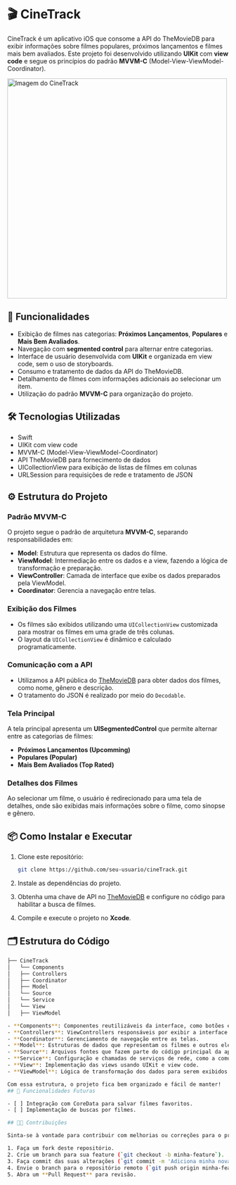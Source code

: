 # 🎬 CineTrack

CineTrack é um aplicativo iOS que consome a API do TheMovieDB para exibir informações sobre filmes populares, próximos lançamentos e filmes mais bem avaliados. Este projeto foi desenvolvido utilizando **UIKit** com **view code** e segue os princípios do padrão **MVVM-C** (Model-View-ViewModel-Coordinator).


<img src="https://i.imgur.com/xL4QVtn.png" alt="Imagem do CineTrack" width="500" height="auto"/>

## 📱 Funcionalidades

- Exibição de filmes nas categorias: **Próximos Lançamentos**, **Populares** e **Mais Bem Avaliados**.
- Navegação com **segmented control** para alternar entre categorias.
- Interface de usuário desenvolvida com **UIKit** e organizada em view code, sem o uso de storyboards.
- Consumo e tratamento de dados da API do TheMovieDB.
- Detalhamento de filmes com informações adicionais ao selecionar um item.
- Utilização do padrão **MVVM-C** para organização do projeto.

## 🛠️ Tecnologias Utilizadas

- Swift
- UIKit com view code
- MVVM-C (Model-View-ViewModel-Coordinator)
- API TheMovieDB para fornecimento de dados
- UICollectionView para exibição de listas de filmes em colunas
- URLSession para requisições de rede e tratamento de JSON

## ⚙️ Estrutura do Projeto

### Padrão MVVM-C
O projeto segue o padrão de arquitetura **MVVM-C**, separando responsabilidades em:

- **Model**: Estrutura que representa os dados do filme.
- **ViewModel**: Intermediação entre os dados e a view, fazendo a lógica de transformação e preparação.
- **ViewController**: Camada de interface que exibe os dados preparados pela ViewModel.
- **Coordinator**: Gerencia a navegação entre telas.

### Exibição dos Filmes
- Os filmes são exibidos utilizando uma `UICollectionView` customizada para mostrar os filmes em uma grade de três colunas.
- O layout da `UICollectionView` é dinâmico e calculado programaticamente.

### Comunicação com a API
- Utilizamos a API pública do [TheMovieDB](https://www.themoviedb.org/documentation/api) para obter dados dos filmes, como nome, gênero e descrição.
- O tratamento do JSON é realizado por meio do `Decodable`.

### Tela Principal
A tela principal apresenta um **UISegmentedControl** que permite alternar entre as categorias de filmes:

- **Próximos Lançamentos (Upcomming)**
- **Populares (Popular)**
- **Mais Bem Avaliados (Top Rated)**

### Detalhes dos Filmes
Ao selecionar um filme, o usuário é redirecionado para uma tela de detalhes, onde são exibidas mais informações sobre o filme, como sinopse e gênero.

## 📦 Como Instalar e Executar

1. Clone este repositório:
   ```bash
   git clone https://github.com/seu-usuario/cineTrack.git
   ```
   
2. Instale as dependências do projeto.

3. Obtenha uma chave de API no [TheMovieDB](https://www.themoviedb.org/documentation/api) e configure no código para habilitar a busca de filmes.

4. Compile e execute o projeto no **Xcode**.

## 🗂 Estrutura do Código

```bash
├── CineTrack
│   └── Components
│   ├── Controllers
│   ├── Coordinator
│   ├── Model
│   └── Source
│   └── Service
│   └── View
│   ├── ViewModel

- **Components**: Componentes reutilizáveis da interface, como botões e células customizadas.
- **Controllers**: ViewControllers responsáveis por exibir a interface e interagir com a ViewModel.
- **Coordinator**: Gerenciamento de navegação entre as telas.
- **Model**: Estruturas de dados que representam os filmes e outros elementos.
- **Source**: Arquivos fontes que fazem parte do código principal da aplicação.
- **Service**: Configuração e chamadas de serviços de rede, como a comunicação com a API TheMovieDB.
- **View**: Implementação das views usando UIKit e view code.
- **ViewModel**: Lógica de transformação dos dados para serem exibidos na view.

Com essa estrutura, o projeto fica bem organizado e fácil de manter!
## 🔄 Funcionalidades Futuras

- [ ] Integração com CoreData para salvar filmes favoritos.
- [ ] Implementação de buscas por filmes.

## 🧑‍💻 Contribuições

Sinta-se à vontade para contribuir com melhorias ou correções para o projeto. Basta seguir os passos:

1. Faça um fork deste repositório.
2. Crie um branch para sua feature (`git checkout -b minha-feature`).
3. Faça commit das suas alterações (`git commit -m 'Adiciona minha nova feature'`).
4. Envie o branch para o repositório remoto (`git push origin minha-feature`).
5. Abra um **Pull Request** para revisão.

